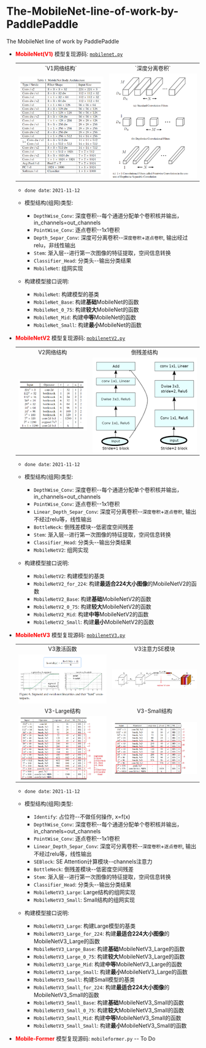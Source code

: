 # The-MobileNet-line-of-work-by-PaddlePaddle
The MobileNet line of work by PaddlePaddle

- **<font color="red">MobileNet(V1)</font>** 模型复现源码: <a href="./mobilenet.py">`mobilenet.py`</a>
    <table>
        <tr>
            <td align="center">`V1网络结构`</td>
            <td align="center">`深度分离卷积`</td>
        </tr>
        <tr>
            <td align="center"><img src="./images/v1_config.png" border=0></td>
            <td align="center"><img src="./images/v1_dp_conv.png" border=0></td>
        </tr>
    </table>
    
    - `done date`: `2021-11-12`
    - 模型结构(组网)类型:
    
        - `DepthWise_Conv`: 深度卷积--每个通道分配单个卷积核并输出，in_channels=out_channels
        - `PointWise_Conv`: 逐点卷积--1x1卷积
        - `Depth_Separ_Conv`: 深度可分离卷积--`深度卷积`+`逐点卷积`, 输出经过relu，非线性输出
        - `Stem`: 渐入层--进行第一次图像的特征提取，空间信息转换
        - `Classifier_Head`: 分类头--输出分类结果
        - `MobileNet`: 组网实现

    - 构建模型接口说明:
 
        - `MobileNet`: 构建模型的基类
        - `MobileNet_Base`: 构建**基础**MobileNet的函数
        - `MobileNet_0_75`: 构建**较大**MobileNet的函数
        - `MobileNet_Mid`: 构建**中等**MobileNet的函数
        - `MobileNet_Small`: 构建**最小**MobileNet的函数

- **<font color="red">MobileNetV2</font>** 模型复现源码: <a href="./mobilenetV2.py">`mobilenetV2.py`</a>
    <table>
        <tr>
            <td align="center">V2网络结构</td>
            <td align="center">倒残差结构</td>
        </tr>
        <tr>
            <td align="center"><img src="./images/v2_config.png" border=0></td>
            <td align="center"><img src="./images/v2_res.png" border=0></td>
        </tr>
    </table>
    
    - `done date`: `2021-11-12`
    - 模型结构(组网)类型:
    
        - `DepthWise_Conv`: 深度卷积--每个通道分配单个卷积核并输出，in_channels=out_channels
        - `PointWise_Conv`: 逐点卷积--1x1卷积
        - `Linear_Depth_Separ_Conv`: 深度可分离卷积--`深度卷积`+`逐点卷积`, 输出不经过relu等，线性输出
        - `BottleNeck`: 倒残差模块--低密度空间残差
        - `Stem`: 渐入层--进行第一次图像的特征提取，空间信息转换
        - `Classifier_Head`: 分类头--输出分类结果
        - `MobileNetV2`: 组网实现
    
    - 构建模型接口说明:
 
        - `MobileNetV2`: 构建模型的基类
        - `MobileNetV2_for_224`: 构建**最适合224大小图像**的MobileNetV2的函数
        - `MobileNetV2_Base`: 构建**基础**MobileNetV2的函数
        - `MobileNetV2_0_75`: 构建**较大**MobileNetV2的函数
        - `MobileNetV2_Mid`: 构建**中等**MobileNetV2的函数
        - `MobileNetV2_Small`: 构建**最小**MobileNetV2的函数

- **<font color="red">MobileNetV3</font>** 模型复现源码: <a href="./mobilenetV3.py">`mobilenetV3.py`</a>
    <table>
        <tr>
            <td align="center">V3激活函数</td>
            <td align="center">V3注意力SE模块</td>
        </tr>
        <tr>
            <td align="center"><img src="./images/v3_act.png" border=0></td>
            <td align="center"><img src="./images/se_attention.png" border=0></td>
        </tr>
    <tr>
            <td align="center">V3-Large结构</td>
            <td align="center">V3-Small结构</td>
        </tr>
        <tr>
            <td align="center"><img src="./images/v3_large_config.png" border=0></td>
            <td align="center"><img src="./images/v3_small_config.png" border=0></td>
        </tr>
    </table>
    
    - `done date`: `2021-11-12`
    - 模型结构(组网)类型:
    
        - `Identify`: 占位符--不做任何操作, x=f(x)
        - `DepthWise_Conv`: 深度卷积--每个通道分配单个卷积核并输出，in_channels=out_channels
        - `PointWise_Conv`: 逐点卷积--1x1卷积
        - `Linear_Depth_Separ_Conv`: 深度可分离卷积--`深度卷积`+`逐点卷积`, 输出不经过relu等，线性输出
        - `SEBlock`: SE Attention计算模块--channels注意力
        - `BottleNeck`: 倒残差模块--低密度空间残差
        - `Stem`: 渐入层--进行第一次图像的特征提取，空间信息转换
        - `Classifier_Head`: 分类头--输出分类结果
        - `MobileNetV3_Large`: Large结构的组网实现
        - `MobileNetV3_Small`: Small结构的组网实现
    
    - 构建模型接口说明:
 
        - `MobileNetV3_Large`: 构建Large模型的基类
        - `MobileNetV3_Large_for_224`: 构建**最适合224大小图像**的MobileNetV3_Large的函数
        - `MobileNetV3_Large_Base`: 构建**基础**MobileNetV3_Large的函数
        - `MobileNetV3_Large_0_75`: 构建**较大**MobileNetV3_Large的函数
        - `MobileNetV3_Large_Mid`: 构建**中等**MobileNetV3_Large的函数
        - `MobileNetV3_Large_Small`: 构建**最小**MobileNetV3_Large的函数
        - `MobileNetV3_Small`: 构建Small模型的基类
        - `MobileNetV3_Small_for_224`: 构建**最适合224大小图像**的MobileNetV3_Small的函数
        - `MobileNetV3_Small_Base`: 构建**基础**MobileNetV3_Small的函数
        - `MobileNetV3_Small_0_75`: 构建**较大**MobileNetV3_Small的函数
        - `MobileNetV3_Small_Mid`: 构建**中等**MobileNetV3_Small的函数
        - `MobileNetV3_Small_Small`: 构建**最小**MobileNetV3_Small的函数

- **<font color="red">Mobile-Former</font>** 模型复现源码: `mobileformer.py` -- To Do
